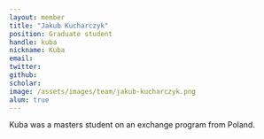 ```yaml
---
layout: member
title: "Jakub Kucharczyk"
position: Graduate student
handle: kuba
nickname: Kuba
email: 
twitter: 
github: 
scholar: 
image: /assets/images/team/jakub-kucharczyk.png
alum: true
---
```

Kuba was a masters student on an exchange program from Poland.
